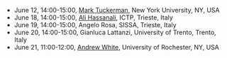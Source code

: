 - June 12, 14:00-15:00, [Mark Tuckerman](tuckerman.md), New York University, NY, USA
- June 18, 14:00-15:00, [Ali Hassanali](hassanali.md), ICTP, Trieste, Italy
- June 19, 14:00-15:00, Angelo Rosa, SISSA, Trieste, Italy
- June 20, 14:00-15:00, Gianluca Lattanzi, University of Trento, Trento, Italy
- June 21, 11:00-12:00, [Andrew White](white.md), University of Rochester, NY, USA
